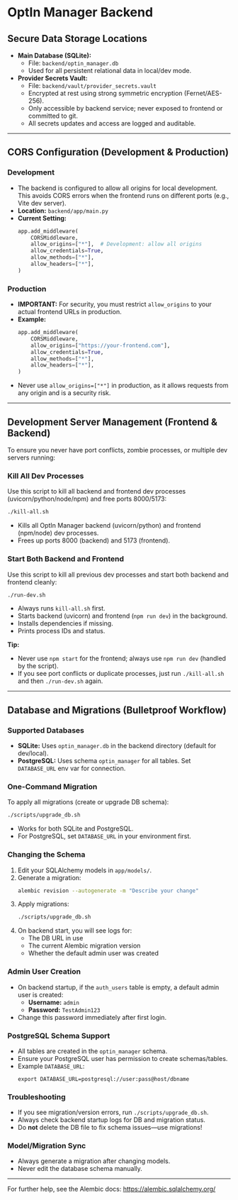 # OptIn Manager Backend

## Secure Data Storage Locations

- **Main Database (SQLite):**
  - File: `backend/optin_manager.db`
  - Used for all persistent relational data in local/dev mode.
- **Provider Secrets Vault:**
  - File: `backend/vault/provider_secrets.vault`
  - Encrypted at rest using strong symmetric encryption (Fernet/AES-256).
  - Only accessible by backend service; never exposed to frontend or committed to git.
  - All secrets updates and access are logged and auditable.

---

## CORS Configuration (Development & Production)

### Development
- The backend is configured to allow all origins for local development. This avoids CORS errors when the frontend runs on different ports (e.g., Vite dev server).
- **Location:** `backend/app/main.py`
- **Current Setting:**
  ```python
  app.add_middleware(
      CORSMiddleware,
      allow_origins=["*"],  # Development: allow all origins
      allow_credentials=True,
      allow_methods=["*"],
      allow_headers=["*"],
  )
  ```

### Production
- **IMPORTANT:** For security, you must restrict `allow_origins` to your actual frontend URLs in production.
- **Example:**
  ```python
  app.add_middleware(
      CORSMiddleware,
      allow_origins=["https://your-frontend.com"],
      allow_credentials=True,
      allow_methods=["*"],
      allow_headers=["*"],
  )
  ```
- Never use `allow_origins=["*"]` in production, as it allows requests from any origin and is a security risk.

---

## Development Server Management (Frontend & Backend)

To ensure you never have port conflicts, zombie processes, or multiple dev servers running:

### Kill All Dev Processes

Use this script to kill all backend and frontend dev processes (uvicorn/python/node/npm) and free ports 8000/5173:

```bash
./kill-all.sh
```
- Kills all OptIn Manager backend (uvicorn/python) and frontend (npm/node) dev processes.
- Frees up ports 8000 (backend) and 5173 (frontend).

### Start Both Backend and Frontend

Use this script to kill all previous dev processes and start both backend and frontend cleanly:

```bash
./run-dev.sh
```
- Always runs `kill-all.sh` first.
- Starts backend (uvicorn) and frontend (`npm run dev`) in the background.
- Installs dependencies if missing.
- Prints process IDs and status.

**Tip:**
- Never use `npm start` for the frontend; always use `npm run dev` (handled by the script).
- If you see port conflicts or duplicate processes, just run `./kill-all.sh` and then `./run-dev.sh` again.

---

## Database and Migrations (Bulletproof Workflow)

### Supported Databases
- **SQLite:** Uses `optin_manager.db` in the backend directory (default for dev/local).
- **PostgreSQL:** Uses schema `optin_manager` for all tables. Set `DATABASE_URL` env var for connection.

### One-Command Migration
To apply all migrations (create or upgrade DB schema):

```bash
./scripts/upgrade_db.sh
```
- Works for both SQLite and PostgreSQL.
- For PostgreSQL, set `DATABASE_URL` in your environment first.

### Changing the Schema
1. Edit your SQLAlchemy models in `app/models/`.
2. Generate a migration:
   ```bash
   alembic revision --autogenerate -m "Describe your change"
   ```
3. Apply migrations:
   ```bash
   ./scripts/upgrade_db.sh
   ```
4. On backend start, you will see logs for:
   - The DB URL in use
   - The current Alembic migration version
   - Whether the default admin user was created

### Admin User Creation
- On backend startup, if the `auth_users` table is empty, a default admin user is created:
  - **Username:** `admin`
  - **Password:** `TestAdmin123`
- Change this password immediately after first login.

### PostgreSQL Schema Support
- All tables are created in the `optin_manager` schema.
- Ensure your PostgreSQL user has permission to create schemas/tables.
- Example `DATABASE_URL`:
  ```
  export DATABASE_URL=postgresql://user:pass@host/dbname
  ```

### Troubleshooting
- If you see migration/version errors, run `./scripts/upgrade_db.sh`.
- Always check backend startup logs for DB and migration status.
- Do **not** delete the DB file to fix schema issues—use migrations!

### Model/Migration Sync
- Always generate a migration after changing models.
- Never edit the database schema manually.

---
For further help, see the Alembic docs: https://alembic.sqlalchemy.org/
